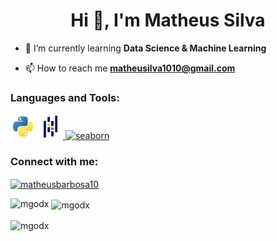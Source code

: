 <h1 align="center">Hi 👋, I'm Matheus Silva</h1>

- 🌱 I’m currently learning **Data Science & Machine Learning**

- 📫 How to reach me **matheusilva1010@gmail.com**

<h3 align="left">Languages and Tools:</h3>
<p align="left"> <img src="https://raw.githubusercontent.com/devicons/devicon/master/icons/python/python-original.svg" alt="python" width="40" height="40"/> <a href="https://pandas.pydata.org/" target="_blank" rel="noreferrer"> <img src="https://raw.githubusercontent.com/devicons/devicon/2ae2a900d2f041da66e950e4d48052658d850630/icons/pandas/pandas-original.svg" alt="pandas" width="40" height="40"/> </a> <a href="https://www.python.org" target="_blank" rel="noreferrer">  </a> <a href="https://seaborn.pydata.org/" target="_blank" rel="noreferrer"> <img src="https://seaborn.pydata.org/_images/logo-mark-lightbg.svg" alt="seaborn" width="40" height="40"/> </a> </p>

<h3 align="left">Connect with me:</h3>
<p align="left">
<a href="https://linkedin.com/in/matheusbarbosa10" target="blank"><img align="center" src="https://raw.githubusercontent.com/rahuldkjain/github-profile-readme-generator/master/src/images/icons/Social/linked-in-alt.svg" alt="matheusbarbosa10" height="30" width="40" /></a>
</p>

<p><img align="left" src="https://github-readme-stats.vercel.app/api/top-langs?username=mgodx&show_icons=true&theme=dark&locale=en&layout=compact" alt="mgodx" /></p>

<p>&nbsp;<img align="center" src="https://github-readme-stats.vercel.app/api?username=mgodx&show_icons=true&theme=dark&locale=en" alt="mgodx" /></p>

<p><img align="center" src="https://github-readme-streak-stats.herokuapp.com/?user=mgodx&theme=dark" alt="mgodx" /></p>

